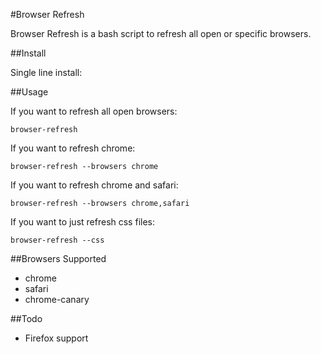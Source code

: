 #Browser Refresh

Browser Refresh is a bash script to refresh all open or specific browsers.

##Install

Single line install:

##Usage

If you want to refresh all open browsers:

`browser-refresh`

If you want to refresh chrome:

`browser-refresh --browsers chrome`

If you want to refresh chrome and safari:

`browser-refresh --browsers chrome,safari`

If you want to just refresh css files:

`browser-refresh --css`

##Browsers Supported

- chrome
- safari
- chrome-canary

##Todo

- Firefox support
